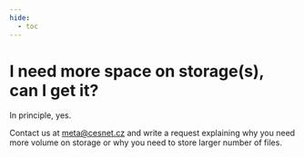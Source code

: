 ```yaml
---
hide:
  - toc
---
```


# I need more space on storage(s), can I get it?

In principle, yes.

Contact us at <meta@cesnet.cz> and write a request explaining why you need more volume on storage or why you need to store larger number of files.

